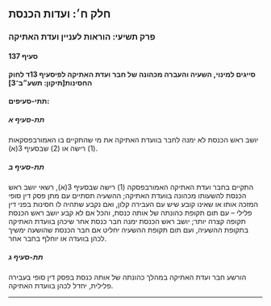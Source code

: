 ## חלק ח׳: ועדות הכנסת

### פרק תשיעי: הוראות לעניין ועדת האתיקה

#### סעיף 137

**סייגים למינוי, השעיה והעברה מכהונה של חבר ועדת האתיקה לפיסעיף 13ד לחוק החסינות[תיקון: תשע״ב־3]**



#### תתי-סעיפים:

##### תת-סעיף א

יושב ראש הכנסת לא ימנה לחבר בוועדת האתיקה את מי שהתקיים בו האמורבפסקאות (1) רישה או (2) שבסעיף 3(א).

##### תת-סעיף ב

התקיים בחבר ועדת האתיקה האמורבפסקה (1) רישה שבסעיף 3(א),
 רשאי יושב ראש הכנסת להשעותו מכהונה בוועדת האתיקה; ההשעיה תסתיים עם מתן 
פסק דין סופי המזכה אותו או שאינו קובע שיש עם העבירה קלון, ואם נקבע שתהיה
 לו חסינות בפני דין פלילי – עם תום תקופת כהונתה של אותה כנסת, והכל אם לא
 קבע יושב ראש הכנסת תקופה קצרה יותר; יושב ראש הכנסת ימנה חבר כנסת אחר 
שיכהן בוועדת האתיקה בתקופת ההשעיה, ועם תום תקופת ההשעיה יחליט אם חבר 
הכנסת שהושעה ימשיך לכהן בוועדה או יוחלף בחבר אחר.

##### תת-סעיף ג

הורשע חבר ועדת האתיקה במהלך כהונתה של אותה כנסת בפסק דין סופי בעבירה פלילית, יחדל לכהן בוועדת האתיקה.

----

